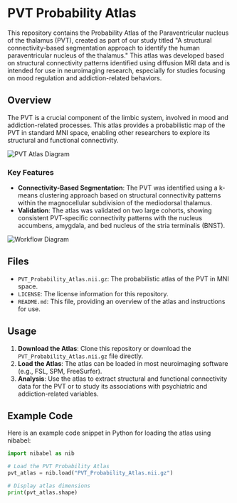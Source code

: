 # PVT Probability Atlas

This repository contains the Probability Atlas of the Paraventricular nucleus of the thalamus (PVT), created as part of our study titled "A structural connectivity-based segmentation approach to identify the human paraventricular nucleus of the thalamus." This atlas was developed based on structural connectivity patterns identified using diffusion MRI data and is intended for use in neuroimaging research, especially for studies focusing on mood regulation and addiction-related behaviors.

## Overview

The PVT is a crucial component of the limbic system, involved in mood and addiction-related processes. This atlas provides a probabilistic map of the PVT in standard MNI space, enabling other researchers to explore its structural and functional connectivity.

![PVT Atlas Diagram]([Diagram1.png](Images/Diagram1.png))

### Key Features
- **Connectivity-Based Segmentation**: The PVT was identified using a k-means clustering approach based on structural connectivity patterns within the magnocellular subdivision of the mediodorsal thalamus.
- **Validation**: The atlas was validated on two large cohorts, showing consistent PVT-specific connectivity patterns with the nucleus accumbens, amygdala, and bed nucleus of the stria terminalis (BNST).

![Workflow Diagram](atlas_diagram.png "Diagram of PVT Atlas")

## Files

- `PVT_Probability_Atlas.nii.gz`: The probabilistic atlas of the PVT in MNI space.
- `LICENSE`: The license information for this repository.
- `README.md`: This file, providing an overview of the atlas and instructions for use.

## Usage

1. **Download the Atlas**: Clone this repository or download the `PVT_Probability_Atlas.nii.gz` file directly.
2. **Load the Atlas**: The atlas can be loaded in most neuroimaging software (e.g., FSL, SPM, FreeSurfer).
3. **Analysis**: Use the atlas to extract structural and functional connectivity data for the PVT or to study its associations with psychiatric and addiction-related variables.

## Example Code

Here is an example code snippet in Python for loading the atlas using nibabel:

```python
import nibabel as nib

# Load the PVT Probability Atlas
pvt_atlas = nib.load("PVT_Probability_Atlas.nii.gz")

# Display atlas dimensions
print(pvt_atlas.shape)
